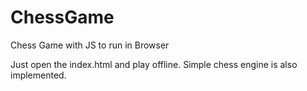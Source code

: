 # ChessGame
Chess Game with JS to run in Browser

Just open the index.html and play offline.
Simple chess engine is also implemented.